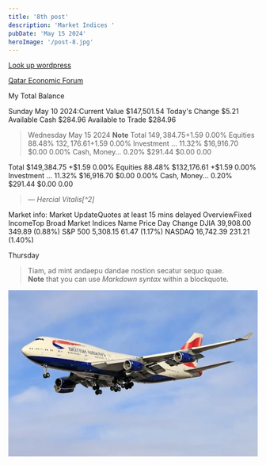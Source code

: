 ```yaml
---
title: '8th post'
description: 'Market Indices '
pubDate: 'May 15 2024'
heroImage: '/post-8.jpg'
---
```

[Look up wordpress](https://vitaliscom.wordpress.com/)

[Qatar Economic Forum ](https://www.youtube.com/watch?v=XLNRO2TdtmM)

  My Total Balance
  
Sunday May 10 2024:Current Value
$147,501.54
Today's Change
$5.21
Available Cash
$284.96
Available to Trade
$284.96</p>

>Wednesday May 15 2024
> **Note** Total
$149,384.75
+$1.59 0.00%
Equities
88.48%
$132,176.61
+$1.59 0.00%
Investment ...
11.32%
$16,916.70
$0.00 0.00%
Cash, Money...
0.20%
$291.44
$0.00 0.00

</Wednesday>
Total
$149,384.75
+$1.59 0.00%
Equities
88.48%
$132,176.61
+$1.59 0.00%
Investment ...
11.32%
$16,916.70
$0.00 0.00%
Cash, Money...
0.20%
$291.44
$0.00 0.00

> — <cite>Hercial Vitalis[^2]</cite>

Market info:
Market UpdateQuotes at least 15 mins delayed
OverviewFixed IncomeTop Broad Market Indices
Name	Price	Day Change
DJIA	39,908.00	 349.89 (0.88%)
S&P 500	5,308.15	 61.47 (1.17%)
NASDAQ	16,742.39	 231.21 (1.40%)

Thursday
> Tiam, ad mint andaepu dandae nostion secatur sequo quae.  
> **Note** that you can use _Markdown syntax_ within a blockquote.

![holiday](/public/blog-placeholder-10.jpg)